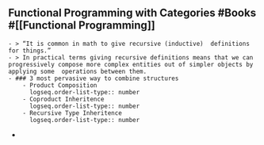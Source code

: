## Functional Programming with Categories #Books #[[Functional Programming]]
	- > “It is common in math to give recursive (inductive)  definitions for things.”
	- > In practical terms giving recursive definitions means that we can  progressively compose more complex entities out of simpler objects by applying some  operations between them.
	- ### 3 most pervasive way to combine structures
		- Product Composition
		  logseq.order-list-type:: number
		- Coproduct Inheritence
		  logseq.order-list-type:: number
		- Recursive Type Inheritence
		  logseq.order-list-type:: number
-